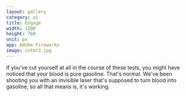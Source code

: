 ```yaml
---
layout: gallery
category: ui
title: Engage
width: 1200
height: 760
unit: px
app: Adobe Fireworks
image: inter2.jpg
---
```


If you've cut yourself at all in the course of these tests, you might have noticed that your blood is pure gasoline. That's normal. We've been shooting you with an invisible laser that's supposed to turn blood into gasoline, so all that means is, it's working.

